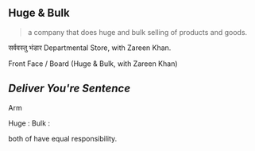 ## Huge & Bulk
> a company that does huge and bulk selling of products and goods.

सर्ववस्तु भंडार
Departmental Store, with Zareen Khan.

Front Face / Board
(Huge & Bulk, with Zareen Khan)

*Deliver You're Sentence*
-------------------------

Arm

Huge :
Bulk :

both of have equal responsibility.
